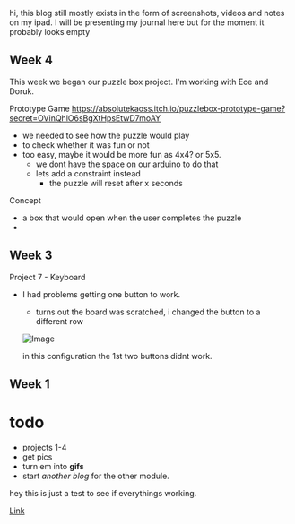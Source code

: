 
hi, this blog still mostly exists in the form of screenshots, videos and notes on my ipad. I will be presenting my journal here but for the moment it probably looks empty

## Week 4
This week we began our puzzle box project. I'm working with Ece and Doruk. 


Prototype Game 
https://absolutekaoss.itch.io/puzzlebox-prototype-game?secret=OVinQhlO6sBgXtHpsEtwD7moAY
- we needed to see how the puzzle would play
- to check whether it was fun or not
- too easy, maybe it would be more fun as 4x4? or 5x5.
  - we dont have the space on our arduino to do that
  - lets add a constraint instead
    - the puzzle will reset after x seconds

Concept
- a box that would open when the user completes the puzzle
- 

## Week 3
Project 7 - Keyboard
- I had problems getting one button to work.
  - turns out the board was scratched, i changed the button to a different row
  
  ![Image](https://i.imgur.com/6AMN3Zs.jpg)
  
  in this configuration the 1st two buttons didnt work.

## Week 1


# todo 
- projects 1-4
- get pics
- turn em into **gifs**
- start _another blog_ for the other module.


hey this is just a test to see if everythings working.



[Link](https://github.com/wkarnchanapee/billys-pcomp-journal/edit/master/README.md)

```code goes here
```



